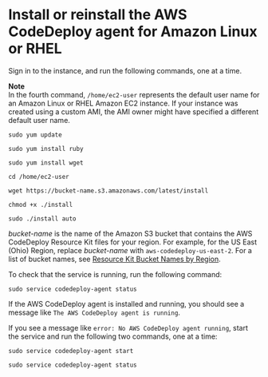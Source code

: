 # Install or reinstall the AWS CodeDeploy agent for Amazon Linux or RHEL<a name="codedeploy-agent-operations-install-linux"></a>

Sign in to the instance, and run the following commands, one at a time\.

**Note**  
In the fourth command, `/home/ec2-user` represents the default user name for an Amazon Linux or RHEL Amazon EC2 instance\. If your instance was created using a custom AMI, the AMI owner might have specified a different default user name\. 

```
sudo yum update
```

```
sudo yum install ruby
```

```
sudo yum install wget
```

```
cd /home/ec2-user
```

```
wget https://bucket-name.s3.amazonaws.com/latest/install
```

```
chmod +x ./install
```

```
sudo ./install auto
```

*bucket\-name* is the name of the Amazon S3 bucket that contains the AWS CodeDeploy Resource Kit files for your region\. For example, for the US East \(Ohio\) Region, replace *bucket\-name* with `aws-codedeploy-us-east-2`\. For a list of bucket names, see [Resource Kit Bucket Names by Region](resource-kit.md#resource-kit-bucket-names)\.

To check that the service is running, run the following command:

```
sudo service codedeploy-agent status
```

If the AWS CodeDeploy agent is installed and running, you should see a message like `The AWS CodeDeploy agent is running`\.

If you see a message like `error: No AWS CodeDeploy agent running`, start the service and run the following two commands, one at a time:

```
sudo service codedeploy-agent start
```

```
sudo service codedeploy-agent status
```
